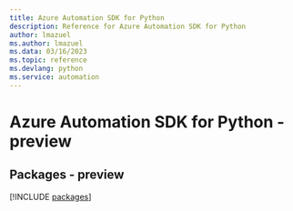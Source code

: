 ```yaml
---
title: Azure Automation SDK for Python
description: Reference for Azure Automation SDK for Python
author: lmazuel
ms.author: lmazuel
ms.data: 03/16/2023
ms.topic: reference
ms.devlang: python
ms.service: automation
---
```

# Azure Automation SDK for Python - preview
## Packages - preview
[!INCLUDE [packages](automation-index.md)]